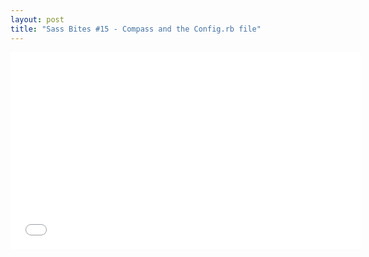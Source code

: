 ```yaml
---
layout: post
title: "Sass Bites #15 - Compass and the Config.rb file"
---
```


<iframe width='560' height='315' src='//www.youtube.com/embed/Idg_XzxY2Ow' frameborder='0' allowfullscreen></iframe>